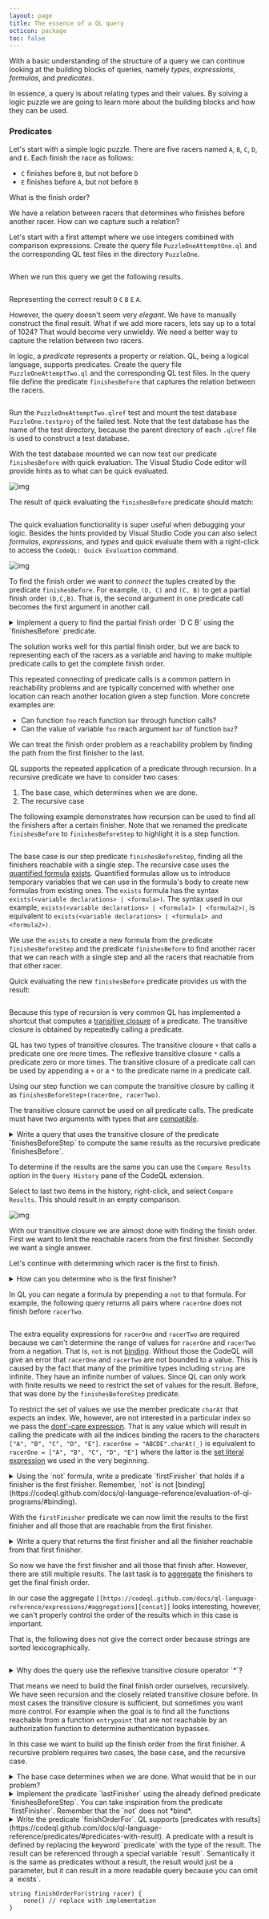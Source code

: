 ```yaml
---
layout: page
title: The essence of a QL query
octicon: package
toc: false
---
```


With a basic understanding of the structure of a query we can continue looking at the building blocks of queries, namely *types*, *expressions*, *formulas*, and *predicates*.

In essence, a query is about relating types and their values. By solving a logic puzzle we are going to learn more about the building blocks and how they can be used.

### Predicates

Let's start with a simple logic puzzle. There are five racers named `A`, `B`, `C`, `D`, and `E`. Each finish the race as follows:

- `C` finishes before `B`, but not before `D`
- `E` finishes before `A`, but not before `B`

What is the finish order?

We have a relation between racers that determines who finishes before another racer. How can we capture such a relation?

Let's start with a first attempt where we use integers combined with comparison expressions. Create the query file `PuzzleOneAttemptOne.ql` and the corresponding QL test files in the directory `PuzzleOne`.

```ql file=./src/solutions/PuzzleOneAttemptOne.ql
```

When we run this query we get the following results.

```diff file=./tests/solutions/PuzzleOneAttemptOne.expected
```

Representing the correct result `D` `C` `B` `E` `A`.

However, the query doesn't seem very *elegant*. We have to manually construct the final result. What if we add more racers, lets say up to a total of 1024? That would become very unwieldy. We need a better way to capture the relation between two racers.

In logic, a *predicate* represents a property or relation. QL, being a logical language, supports predicates. Create the query file `PuzzleOneAttemptTwo.ql` and the corresponding QL test files. In the query file define the predicate `finishesBefore` that captures the relation between the racers.

```ql file=./src/solutions/PuzzleOneAttemptTwoA.ql
```

Run the `PuzzleOneAttemptTwo.qlref` test and mount the test database `PuzzleOne.testproj` of the failed test. Note that the test database has the name of the test directory, because the parent directory of each `.qlref` file is used to construct a test database.

With the test database mounted we can now test our predicate `finishesBefore` with quick evaluation. The Visual Studio Code editor will provide hints as to what can be quick evaluated.

![img](/assets/images/QLC/100/quick-evaluation.png "Quick evaluating hint on `finishesBefore` predicate.")

The result of quick evaluating the `finishesBefore` predicate should match:

```ql file=./tests/solutions/PuzzleOneAttemptTwoA.expected
```

The quick evaluation functionality is super useful when debugging your logic. Besides the hints provided by Visual Studio Code you can also select *formulas*, *expressions*, and *types* and quick evaluate them with a right-click to access the `CodeQL: Quick Evaluation` command.

![img](/assets/images/QLC/100/partial-quick-evaluation.png "Quick evaluating the first two disjunctions.")

To find the finish order we want to *connect* the tuples created by the predicate `finishesBefore`. For example, `(D, C)` and `(C, B)` to get a partial finish order `(D,C,B)`. That is, the second argument in one predicate call becomes the first argument in another call.

<details><summary>Implement a query to find the partial finish order `D C B` using the `finishesBefore` predicate.</summary>

```ql
from string one, string two, string three
where one = "D" and finishesBefore(one, two) and finishesBefore(two, three)
select one, two, three
```

</details>

The solution works well for this partial finish order, but we are back to representing each of the racers as a variable and having to make multiple predicate calls to get the complete finish order.

This repeated connecting of predicate calls is a common pattern in reachability problems and are typically concerned with whether one location can reach another location given a step function. More concrete examples are:

- Can function `foo` reach function `bar` through function calls?
- Can the value of variable `foo` reach argument `bar` of function `baz`?

We can treat the finish order problem as a reachability problem by finding the path from the first finisher to the last.

QL supports the repeated application of a predicate through recursion. In a recursive predicate we have to consider two cases:

1. The base case, which determines when we are done.
2. The recursive case

The following example demonstrates how recursion can be used to find all the finishers after a certain finisher. Note that we renamed the predicate `finishesBefore` to `finishesBeforeStep` to highlight it is a step function.

```ql file=./src/solutions/PuzzleOneAttemptTwoB.ql#L1-L17

```

The base case is our step predicate `finishesBeforeStep`, finding all the finishers reachable with a single step. The recursive case uses the [quantified formula](https://codeql.github.com/docs/ql-language-reference/formulas/#quantified-formulas) [exists](https://codeql.github.com/docs/ql-language-reference/formulas/#exists). Quantified formulas allow us to introduce temporary variables that we can use in the formula's body to create new formulas from existing ones. The `exists` formula has the syntax `exists(<variable declarations> | <formula>)`. The syntax used in our example, `exists(<variable declarations> | <formula1> | <formula2>)`, is equivalent to `exists(<variable declarations> | <formula1> and <formula2>)`.

We use the `exists` to create a new formula from the predicate `finishesBeforeStep` and the predicate `finishesBefore` to find another racer that we can reach with a single step and all the racers that reachable from that other racer.

Quick evaluating the new `finishesBefore` predicate provides us with the result:

```ql file=./tests/solutions/PuzzleOneAttemptTwoB.expected
```

Because this type of recursion is very common QL has implemented a shortcut that computes a [transitive closure](https://codeql.github.com/docs/ql-language-reference/recursion/#transitive-closures) of a predicate. The transitive closure is obtained by repeatedly calling a predicate.

QL has two types of transitive closures. The transitive closure `+` that calls a predicate one ore more times. The reflexive transitive closure `*` calls a predicate zero or more times. The transitive closure of a predicate call can be used by appending a `+` or a `*` to the predicate name in a predicate call.

Using our step function we can compute the transitive closure by calling it as `finishesBeforeStep+(racerOne, racerTwo)`.

The transitive closure cannot be used on all predicate calls. The predicate must have two arguments with types that are [compatible](https://codeql.github.com/docs/ql-language-reference/types/#type-compatibility).

<details><summary>Write a query that uses the transitive closure of the predicate `finishesBeforeStep` to compute the same results as the recursive predicate `finishesBefore`.</summary>

```ql file=./src/solutions/PuzzleOneAttemptTwoC.ql#L11-L14

```

</details>

To determine if the results are the same you can use the `Compare Results` option in the `Query History` pane of the CodeQL extension.

Select to last two items in the history, right-click, and select `Compare Results`. This should result in an empty comparison.

![img](/assets/images/QLC/100/compare-results.png "Compare query results")

With our transitive closure we are almost done with finding the finish order. First we want to limit the reachable racers from the first finisher. Secondly we want a single answer.

Let's continue with determining which racer is the first to finish.

<details><summary>How can you determine who is the first finisher?</summary>

The first finisher is a finisher with no finisher before them. That is, it is not the case there exists another finisher that finishes before the first one.

</details>

In QL you can negate a formula by prepending a `not` to that formula. For example, the following query returns all pairs where `racerOne` does not finish before `racerTwo`.

```ql file=./src/solutions/PuzzleOneAttemptTwoD.ql#L11-L16
```

The extra equality expressions for `racerOne` and `racerTwo` are required because we can't determine the range of values for `racerOne` and `racerTwo` from a negation. That is, `not` is not [binding](https://codeql.github.com/docs/ql-language-reference/evaluation-of-ql-programs/#binding). Without those the CodeQL will give an error that `racerOne` and `racerTwo` are not bounded to a value. This is caused by the fact that many of the primitive types including `string` are infinite. They have an infinite number of values. Since QL can only work with finite results we need to restrict the set of values for the result. Before, that was done by the `finishesBeforeStep` predicate.

To restrict the set of values we use the member predicate `charAt` that expects an index. We, however, are not interested in a particular index so we pass the [dont'-care expression](https://codeql.github.com/docs/ql-language-reference/expressions/#don-t-care-expressions). That is any value which will result in calling the predicate with all the indices binding the racers to the characters `["A", "B", "C", "D", "E"]`. `racerOne = "ABCDE".charAt(_)` is equivalent to `racerOne = ["A", "B", "C", "D", "E"]` where the latter is the [set literal expression](https://codeql.github.com/docs/ql-language-reference/expressions/#set-literal-expressions) we used in the very beginning.

<details><summary>Using the `not` formula, write a predicate `firstFinisher` that holds if a finisher is the first finisher. Remember, `not` is not [binding](https://codeql.github.com/docs/ql-language-reference/evaluation-of-ql-programs/#binding).</summary>

```ql file=./src/solutions/PuzzleOneAttemptTwoE.ql#L11-L14
```

</details>

With the `firstFinisher` predicate we can now limit the results to the first finisher and all those that are reachable from the first finisher.

<details><summary>Write a query that returns the first finisher and all the finisher reachable from that first finisher.</summary>

```ql file=./src/solutions/PuzzleOneAttemptTwoF.ql#L16-L18
```

</details>

So now we have the first finisher and all those that finish after. However, there are still multiple results. The last task is to [aggregate](https://codeql.github.com/docs/ql-language-reference/expressions/#aggregations) the finishers to get the final finish order.

In our case the aggregate `[[https://codeql.github.com/docs/ql-language-reference/expressions/#aggregations][concat]]` looks interesting, however, we can't properly control the order of the results which in this case is important.

That is, the following does not give the correct order because strings are sorted lexicographically.

```ql file=./src/solutions/PuzzleOneAttemptTwoG.ql#L16-L20
```

<details><summary>Why does the query use the reflexive transitive closure operator `*`?</summary>

To include the `firstFinisher` that does not have a finisher before them.

</details>

That means we need to build the final finish order ourselves, recursively. We have seen recursion and the closely related transitive closure before. In most cases the transitive closure is sufficient, but sometimes you want more control. For example when the goal is to find all the functions reachable from a function `entrypoint` that are not reachable by an authorization function to determine authentication bypasses.

In this case we want to build up the finish order from the first finisher. A recursive problem requires two cases, the base case, and the recursive case.

<details><summary>The base case determines when we are done. What would that be in our problem?</summary>

When we have reached the last finisher.

</details>

<details><summary>Implement the predicate `lastFinisher` using the already defined predicate `finishesBeforeStep`. You can take inspiration from the predicate `firstFinisher`. Remember that the `not` does not *bind*.</summary>

```ql file=./src/solutions/PuzzleOneAttemptTwoH.ql#L16-L18
predicate lastFinisher(string racer) {
    not finishesBeforeStep(racer, _) and finishesBeforeStep(_, racer)
}
```

</details>

<details><summary>Write the predicate `finishOrderFor`. QL supports [predicates with results](https://codeql.github.com/docs/ql-language-reference/predicates/#predicates-with-result). A predicate with a result is defined by replacing the keyword `predicate` with the type of the result. The result can be referenced through a special variable `result`. Semantically it is the same as predicates without a result, the result would just be a parameter, but it can result in a more readable query because you can omit a `exists`.

```ql
string finishOrderFor(string racer) {
    none() // replace with implementation
}
```

</summary>

With the predicate `finishesBeforeStep` rewritten as a predicate with a value, and the predicate `finishOrderFor` written as a predicate with a value, the complete query becomes.

```ql file=./src/solutions/PuzzleOneAttemptTwo.ql
```

The result of this query should be:

```ql file=./tests/solutions/PuzzleOneAttemptTwo.expected
```

</details>
